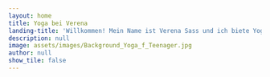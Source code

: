 ```yaml
---
layout: home
title: Yoga bei Verena
landing-title: 'Willkommen! Mein Name ist Verena Sass und ich biete Yoga-Kurse an.'
description: null
image: assets/images/Background_Yoga_f_Teenager.jpg
author: null
show_tile: false
---
```

